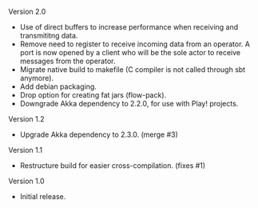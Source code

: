 Version 2.0
-  Use of direct buffers to increase performance when receiving and transmititng data.
-  Remove need to register to receive incoming data from an operator. A port is now opened by a client who will be the sole actor to receive messages from the operator.
-  Migrate native build to makefile (C compiler is not called through sbt anymore).
-  Add debian packaging.
-  Drop option for creating fat jars (flow-pack).
-  Downgrade Akka dependency to 2.2.0, for use with Play! projects.

Version 1.2
-  Upgrade Akka dependency to 2.3.0. (merge #3)

Version 1.1
-  Restructure build for easier cross-compilation. (fixes #1)

Version 1.0
-  Initial release.